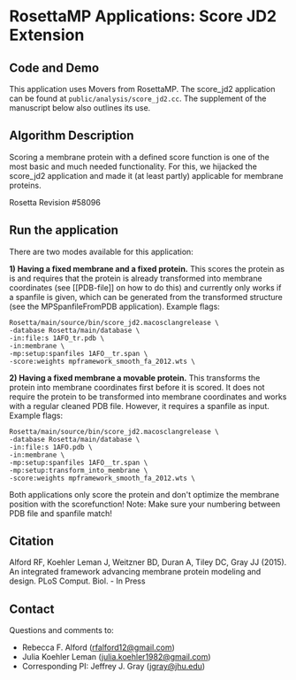 # RosettaMP Applications: Score JD2 Extension

## Code and Demo
This application uses Movers from RosettaMP. The score_jd2 application can be found at `public/analysis/score_jd2.cc`. The supplement of the manuscript below also outlines its use. 

## Algorithm Description
Scoring a membrane protein with a defined score function is one of the most basic and much needed functionality. For this, we hijacked the score_jd2 application and made it (at least partly) applicable for membrane proteins. 

Rosetta Revision #58096

## Run the application

There are two modes available for this application: 

**1) Having a fixed membrane and a fixed protein.** This scores the protein as is and requires that the protein is already transformed into membrane coordinates (see [[PDB-file]] on how to do this) and currently only works if a spanfile is given, which can be generated from the transformed structure (see the MPSpanfileFromPDB application). Example flags: 

```
Rosetta/main/source/bin/score_jd2.macosclangrelease \
-database Rosetta/main/database \
-in:file:s 1AFO_tr.pdb \
-in:membrane \
-mp:setup:spanfiles 1AFO__tr.span \
-score:weights mpframework_smooth_fa_2012.wts \
```

**2) Having a fixed membrane a movable protein.** This transforms the protein into membrane coordinates first before it is scored. It does not require the protein to be transformed into membrane coordinates and works with a regular cleaned PDB file. However, it requires a spanfile as input. Example flags: 

```
Rosetta/main/source/bin/score_jd2.macosclangrelease \
-database Rosetta/main/database \
-in:file:s 1AFO.pdb \
-in:membrane \
-mp:setup:spanfiles 1AFO__tr.span \
-mp:setup:transform_into_membrane \
-score:weights mpframework_smooth_fa_2012.wts \
```

Both applications only score the protein and don't optimize the membrane position with the scorefunction!
Note: Make sure your numbering between PDB file and spanfile match!

## Citation
Alford RF, Koehler Leman J, Weitzner BD, Duran A, Tiley DC, Gray JJ (2015). An integrated framework advancing membrane protein modeling and design. PLoS Comput. Biol. - In Press

## Contact

Questions and comments to: 
 - Rebecca F. Alford ([rfalford12@gmail.com](rfalford12@gmail.com))
 - Julia Koehler Leman ([julia.koehler1982@gmail.com](julia.koehler1982@gmail.com))
 - Corresponding PI: Jeffrey J. Gray ([jgray@jhu.edu](jgray@jhu.edu))


